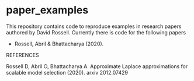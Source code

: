 # paper_examples
This repository contains code to reproduce examples in research papers authored by David Rossell. Currently there is code for the following papers

- Rossell, Abril & Bhattacharya (2020).

REFERENCES

Rossell D, Abril O, Bhattacharya A. Approximate Laplace approximations for scalable model selection (2020). arxiv 2012.07429 
